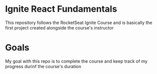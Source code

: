 #  Ignite React Fundamentals
This repository follows the RocketSeat Ignite Course and is basically the first project created alongside the course's instructor

# Goals
My goal with this repo is to complete the course and keep track of my progress durinf the course's duration
